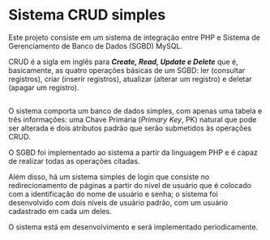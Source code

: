 # Sistema CRUD simples 

Este projeto consiste em um sistema de integração entre PHP e Sistema de Gerenciamento de Banco de Dados (SGBD) MySQL.

CRUD é a sigla em inglês para ***Create, Read, Update e Delete*** que é, basicamente, as quatro operações básicas de um SGBD: ler (consultar registros), criar (inserir registros), atualizar (alterar um registro) e deletar (apagar um registro).

##

O sistema comporta um banco de dados simples, com apenas uma tabela e três informações: uma Chave Primária (*Primary Key*, PK) natural que pode ser alterada e dois atributos padrão que serão submetidos às operações CRUD.

O SGBD foi implementado ao sistema a partir da linguagem PHP e é capaz de realizar todas as operações citadas.

Além disso, há um sistema simples de login que consiste no redirecionamento de páginas a partir do nível de usuário que é colocado com a identificação do nome de usuário e senha; o sistema foi desenvolvido com dois níveis de usuário padrão, com um usuário cadastrado em cada um deles.

O sistema está em desenvolvimento e será implementado periodicamente.
